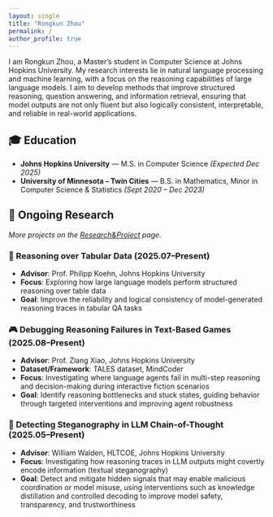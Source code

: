 ```yaml
---
layout: single
title: "Rongkun Zhou"
permalink: /
author_profile: true
---
```


<!-- ===== Self Summary ===== -->
I am Rongkun Zhou, a Master’s student in Computer Science at Johns Hopkins University.
My research interests lie in natural language processing and machine learning, with a focus on the reasoning capabilities of large language models. 
I aim to develop methods that improve structured reasoning, question answering, and information retrieval, ensuring that model outputs are not only fluent but also logically consistent, interpretable, and reliable in real-world applications.

## 🎓 Education
- **Johns Hopkins University** — M.S. in Computer Science *(Expected Dec 2025)*  
- **University of Minnesota – Twin Cities** — B.S. in Mathematics, Minor in Computer Science & Statistics *(Sept 2020 – Dec 2023)*

## 🔬 Ongoing Research <a id="ongoing"></a>
<em>More projects on the <a href="/research-project/">Research&Project</a> page.</em>

### 🧠 Reasoning over Tabular Data (2025.07–Present)  
- **Advisor**: Prof. Philipp Koehn, Johns Hopkins University  
- **Focus**: Exploring how large language models perform structured reasoning over table data  
- **Goal**: Improve the reliability and logical consistency of model-generated reasoning traces in tabular QA tasks  

### 🎮 Debugging Reasoning Failures in Text-Based Games (2025.08–Present)  
- **Advisor**: Prof. Ziang Xiao, Johns Hopkins University  
- **Dataset/Framework**: TALES dataset, MindCoder  
- **Focus**: Investigating where language agents fail in multi-step reasoning and decision-making during interactive fiction scenarios  
- **Goal**: Identify reasoning bottlenecks and stuck states, guiding behavior through targeted interventions and improving agent robustness  

### 🔐 Detecting Steganography in LLM Chain-of-Thought (2025.05–Present)  
- **Advisor**: William Walden, HLTCOE, Johns Hopkins University  
- **Focus**: Investigating how reasoning traces in LLM outputs might covertly encode information (textual steganography)  
- **Goal**: Detect and mitigate hidden signals that may enable malicious coordination or model misuse, using interventions such as knowledge distillation and controlled decoding to improve model safety, transparency, and trustworthiness  
